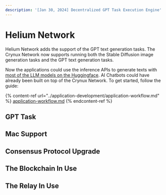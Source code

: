 ```yaml
---
description: '[Jan 30, 2024] Decentralized GPT Task Execution Engine'
---
```


# Helium Network

Helium Network adds the support of the GPT text generation tasks. The Crynux Network now supports running both the Stable Diffusion image generation tasks and the GPT text generation tasks.

Now the applications could use the inference APIs to generate texts with [most of the LLM models on the Huggingface](https://huggingface.co/models?pipeline\_tag=text-generation\&sort=trending). AI Chatbots could have already been built on top of the Crynux Network. To get started, follow the guide:

{% content-ref url="../application-development/application-workflow.md" %}
[application-workflow.md](../application-development/application-workflow.md)
{% endcontent-ref %}

## GPT Task



## Mac Support



## Consensus Protocol Upgrade



## The Blockchain In Use



## The Relay In Use



